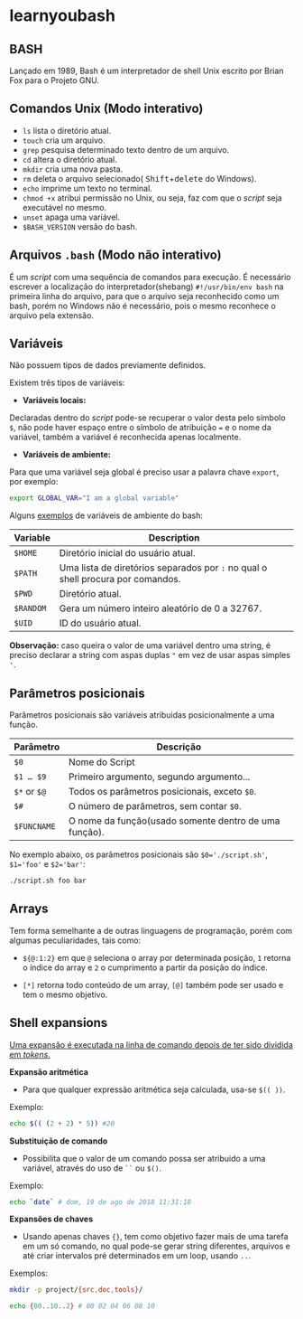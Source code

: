 # learnyoubash

## BASH

Lançado em 1989, Bash é um interpretador de shell Unix escrito por Brian Fox para o Projeto GNU.

## Comandos Unix (Modo interativo)

- `ls` lista o diretório atual.
- `touch` cria um arquivo.
- `grep` pesquisa determinado texto dentro de um arquivo.
- `cd` altera o diretório atual.
- `mkdir` cria uma nova pasta.
- `rm` deleta o arquivo selecionado( <kbd>Shift</kbd>+<kbd>delete</kbd> do Windows). 
- `echo` imprime um texto no terminal.
- `chmod +x` atribui permissão no Unix, ou seja, faz com que o _script_ seja executável no mesmo.
- `unset` apaga uma variável.
- `$BASH_VERSION` versão do bash.

## Arquivos `.bash` (Modo não interativo)

É um _script_ com uma sequência de comandos para execução. É necessário escrever a localização do interpretador(shebang)
`#!/usr/bin/env bash` na primeira linha do arquivo, para que o arquivo seja reconhecido como um bash, 
porém no Windows não é necessário, pois o mesmo reconhece o arquivo pela extensão.

## Variáveis

Não possuem tipos de dados previamente definidos.

Existem três tipos de variáveis:

- **Variáveis locais:**

Declaradas dentro do _script_ pode-se recuperar o valor desta pelo símbolo `$`, não pode haver espaço entre o símbolo de
atribuição `=` e o nome da variável, também a variável é reconhecida apenas localmente. 

- **Variáveis de ambiente:**

Para que uma variável seja global é preciso usar a palavra chave `export`, por exemplo:

```bash
export GLOBAL_VAR="I am a global variable"
```

Alguns [exemplos](http://tldp.org/LDP/Bash-Beginners-Guide/html/sect_03_02.html#sect_03_02_04) de variáveis de ambiente do bash:

| Variable     | Description                                                   |
| ----------- | ------------------------------------------------------------ |
| `$HOME`      | Diretório inicial do usuário atual.                            |
| `$PATH`      | Uma lista de diretórios separados por `:` no qual o shell procura por comandos. |
| `$PWD`       | Diretório atual.                                |
| `$RANDOM`    | Gera um número inteiro aleatório de 0 a 32767.                           |
| `$UID`       | ID do usuário atual.                |

**Observação:** caso queira o valor de uma variável dentro uma string, é preciso declarar a string com aspas duplas `"` em vez
de usar aspas simples `'`.

## Parâmetros posicionais

Parâmetros posicionais são variáveis atribuidas posicionalmente a uma função.

| Parâmetro     | Descrição                                                 |
| ------------- | --------------------------------------------------------- |
| `$0`          | Nome do Script                                            |
| `$1 … $9`     | Primeiro argumento, segundo argumento...                  |
| `$*` or `$@`  | Todos os parâmetros posicionais, exceto `$0`.             |
| `$#`          | O número de parâmetros, sem contar `$0`.                  |
| `$FUNCNAME`   | O nome da função(usado somente dentro de uma função).     |

No exemplo abaixo, os parâmetros posicionais são `$0='./script.sh'`, `$1='foo'` e `$2='bar'`:

```bash
./script.sh foo bar
```

## Arrays

Tem forma semelhante a de outras linguagens de programação, porém com algumas peculiaridades, tais como:

- `${@:1:2}` em que `@` seleciona o array por determinada posição, `1` retorna o índice do array e `2` o cumprimento a partir da posição
do índice.

- `[*]` retorna todo conteúdo de um array, `[@]` também pode ser usado e tem o mesmo objetivo.

## Shell expansions

[Uma expansão é executada na linha de comando depois de ter sido dividida em _tokens_.](https://www.gnu.org/software/bash/manual/bash.html#Shell-Expansions)

**Expansão aritmética**

- Para que qualquer expressão aritmética seja calculada, usa-se `$(( ))`.

Exemplo:

```bash
echo $(( (2 + 2) * 5)) #20
```
**Substituição de comando**

- Possibilita que o valor de um comando possa ser atribuido a uma variável, através do uso de <code>``</code> ou `$()`.

Exemplo:

```bash
echo `date` # dom, 19 de ago de 2018 11:31:18 
```

**Expansões de chaves**

- Usando apenas chaves `{}`, tem como objetivo fazer mais de uma tarefa em um só comando, no qual pode-se gerar string diferentes,
arquivos e até criar intervalos pré determinados em um loop, usando `..`.

Exemplos:

```bash
mkdir -p project/{src,doc,tools}/
```

```bash
echo {00..10..2} # 00 02 04 06 08 10 
```



